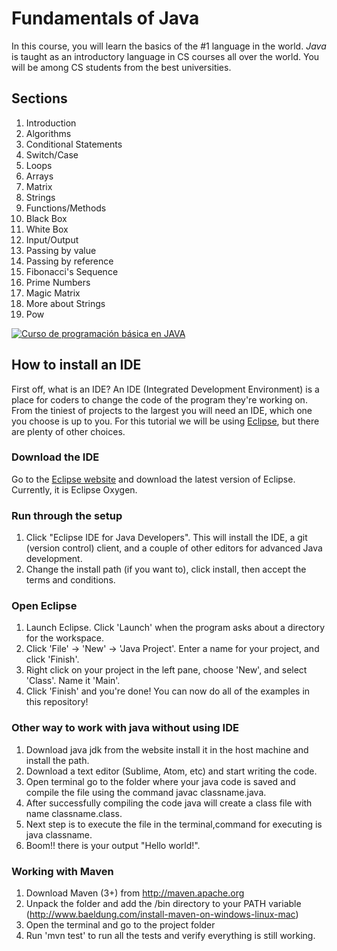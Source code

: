 # Fundamentals of Java
In this course, you will learn the basics of the #1 language in the world. *Java* is taught as an introductory language in CS courses all over the world. You will be among CS students from the best universities.

## Sections
1. Introduction
2. Algorithms
3. Conditional Statements
4. Switch/Case
5. Loops
6. Arrays
7. Matrix
8. Strings
10. Functions/Methods
11. Black Box
12. White Box
13. Input/Output
14. Passing by value
15. Passing by reference
16. Fibonacci's Sequence
17. Prime Numbers
18. Magic Matrix
19. More about Strings
20. Pow

[![Curso de programación básica en JAVA](https://img.youtube.com/vi/Ztr7_sNmSQI/0.jpg)](https://www.youtube.com/watch?v=Ztr7_sNmSQI&list=PLQ1ShaTNqthL1w5LSw5l7CbjCu5xiKQsA)

## How to install an IDE
First off, what is an IDE? An IDE (Integrated Development Environment) is a place for coders to change the code of the program they're working on. From the tiniest of projects to the largest you will need an IDE, which one you choose is up to you. For this tutorial we will be using [Eclipse](https://www.eclipse.org), but there are plenty of other choices.

### Download the IDE
Go to the [Eclipse website](https://www.eclipse.org/downloads/) and download the latest version of Eclipse. Currently, it is Eclipse Oxygen.

### Run through the setup
1. Click "Eclipse IDE for Java Developers". This will install the IDE, a git (version control) client, and a couple of other editors for advanced Java development.
2. Change the install path (if you want to), click install, then accept the terms and conditions.

### Open Eclipse
1. Launch Eclipse. Click 'Launch' when the program asks about a directory for the workspace.
2. Click 'File' -> 'New' -> 'Java Project'. Enter a name for your project, and click 'Finish'.
3. Right click on your project in the left pane, choose 'New', and select 'Class'. Name it 'Main'.
4. Click 'Finish' and you're done! You can now do all of the examples in this repository!

### Other way to work with java without using IDE
1. Download java jdk from the website install it in the host machine and install the path.
2. Download a text editor (Sublime, Atom, etc) and start writing the code.
3. Open terminal go to the folder where your java code is saved and compile the file using the command javac classname.java.
4. After successfully compiling the code java will create a class file with name classname.class.
5. Next step is to execute the file in the terminal,command for executing is java classname.
6. Boom!! there is your output "Hello world!".

### Working with Maven
1. Download Maven (3+) from http://maven.apache.org
2. Unpack the folder and add the /bin directory to your PATH variable (http://www.baeldung.com/install-maven-on-windows-linux-mac)
3. Open the terminal and go to the project folder
4. Run 'mvn test' to run all the tests and verify everything is still working.

